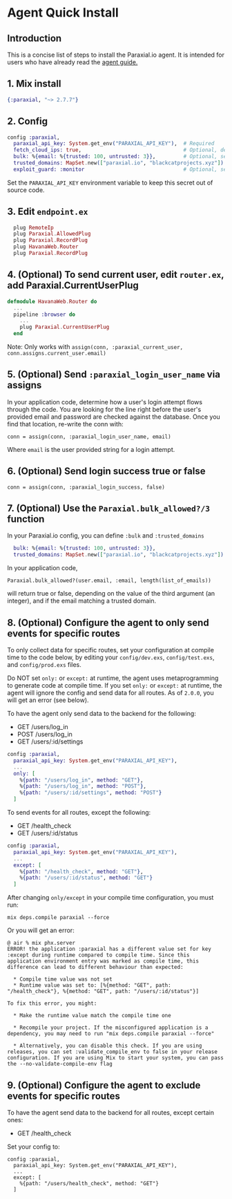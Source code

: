 # Agent Quick Install

## Introduction 

This is a concise list of steps to install the Paraxial.io agent. It is intended for users who have already read the [agent guide.](./../README.md)

## 1. Mix install

```elixir
{:paraxial, "~> 2.7.7"}
```

## 2. Config

```elixir
config :paraxial,
  paraxial_api_key: System.get_env("PARAXIAL_API_KEY"),  # Required
  fetch_cloud_ips: true,                                 # Optional, default is false
  bulk: %{email: %{trusted: 100, untrusted: 3}},         # Optional, see https://hexdocs.pm/paraxial/Paraxial.html#functions
  trusted_domains: MapSet.new(["paraxial.io", "blackcatprojects.xyz"]) # Optional, see https://hexdocs.pm/paraxial/Paraxial.html#functions
  exploit_guard: :monitor                                # Optional, set to :monitor or :block 
```

Set the `PARAXIAL_API_KEY` environment variable to keep this secret out of source code. 

## 3. Edit `endpoint.ex`

```elixir
  plug RemoteIp
  plug Paraxial.AllowedPlug
  plug Paraxial.RecordPlug
  plug HavanaWeb.Router
  plug Paraxial.RecordPlug
```

## 4. (Optional) To send current user, edit `router.ex`, add Paraxial.CurrentUserPlug

```elixir
defmodule HavanaWeb.Router do
  ...
  pipeline :browser do
    ...
    plug Paraxial.CurrentUserPlug
  end
```

Note: Only works with `assign(conn, :paraxial_current_user, conn.assigns.current_user.email)`

## 5. (Optional) Send `:paraxial_login_user_name` via assigns

In your application code, determine how a user's login attempt flows through the code. You are looking for the line right before the user's provided email and password are checked against the database. Once you find that location, re-write the conn with: 

`conn = assign(conn, :paraxial_login_user_name, email)`

Where `email` is the user provided string for a login attempt. 

## 6. (Optional) Send login success true or false

`conn = assign(conn, :paraxial_login_success, false)`

## 7. (Optional) Use the `Paraxial.bulk_allowed?/3` function

In your Paraxial.io config, you can define `:bulk` and `:trusted_domains`

```elixir
  bulk: %{email: %{trusted: 100, untrusted: 3}},
  trusted_domains: MapSet.new(["paraxial.io", "blackcatprojects.xyz"])
```

In your application code, 

`Paraxial.bulk_allowed?(user.email, :email, length(list_of_emails))`

will return true or false, depending on the value of the third argument (an integer), and if the email matching a trusted domain.

## 8. (Optional) Configure the agent to only send events for specific routes

To only collect data for specific routes, set your configuration at compile time to the code below, by editing your `config/dev.exs`, `config/test.exs`, and `config/prod.exs` files. 

Do NOT set `only:` or `except:` at runtime, the agent uses metaprogramming to generate code at compile time. If you set `only:` or `except:` at runtime, the agent will ignore the config and send data for all routes. As of `2.0.0`, you will get an error (see below).

To have the agent only send data to the backend for the following:

- GET /users/log_in
- POST /users/log_in
- GET /users/:id/settings

```elixir
config :paraxial,
  paraxial_api_key: System.get_env("PARAXIAL_API_KEY"),  
  ... 
  only: [
    %{path: "/users/log_in", method: "GET"},
    %{path: "/users/log_in", method: "POST"},
    %{path: "/users/:id/settings", method: "POST"}
  ]
```

To send events for all routes, except the following:

- GET /health_check
- GET /users/:id/status

```elixir
config :paraxial,
  paraxial_api_key: System.get_env("PARAXIAL_API_KEY"),  
  ... 
  except: [
    %{path: "/health_check", method: "GET"},
    %{path: "/users/:id/status", method: "GET"}
  ]
```
 
After changing `only/except` in your compile time configuration, you must run:

```
mix deps.compile paraxial --force
```

Or you will get an error:

```
@ air % mix phx.server
ERROR! the application :paraxial has a different value set for key :except during runtime compared to compile time. Since this application environment entry was marked as compile time, this difference can lead to different behaviour than expected:

  * Compile time value was not set
  * Runtime value was set to: [%{method: "GET", path: "/health_check"}, %{method: "GET", path: "/users/:id/status"}]

To fix this error, you might:

  * Make the runtime value match the compile time one

  * Recompile your project. If the misconfigured application is a dependency, you may need to run "mix deps.compile paraxial --force"

  * Alternatively, you can disable this check. If you are using releases, you can set :validate_compile_env to false in your release configuration. If you are using Mix to start your system, you can pass the --no-validate-compile-env flag
```


## 9. (Optional) Configure the agent to exclude events for specific routes

To have the agent send data to the backend for all routes, except certain ones:

- GET /health_check

Set your config to:

```
config :paraxial,
  paraxial_api_key: System.get_env("PARAXIAL_API_KEY"),  
  ... 
  except: [
    %{path: "/users/health_check", method: "GET"}
  ]
```